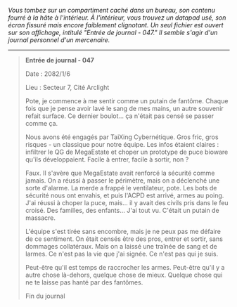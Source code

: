 _Vous tombez sur un compartiment caché dans un bureau, son contenu fourré à la hâte à l'intérieur. À l'intérieur, vous trouvez un datapad usé, son écran fissuré mais encore faiblement clignotant. Un seul fichier est ouvert sur son affichage, intitulé "Entrée de journal - 047." Il semble s'agir d'un journal personnel d'un mercenaire._

---

> **Entrée de journal - 047**
>
> Date : 2082/1/6
>
> Lieu : Secteur 7, Cité Arclight
>
> Pote, je commence à me sentir comme un putain de fantôme. Chaque fois que je pense avoir lavé le sang de mes mains, un autre souvenir refait surface. Ce dernier boulot... ça n'était pas censé se passer comme ça.
>
> Nous avons été engagés par TaiXing Cybernétique. Gros fric, gros risques - un classique pour notre équipe. Les infos étaient claires : infiltrer le QG de MegaEstate et choper un prototype de puce bioware qu'ils développaient. Facile à entrer, facile à sortir, non ?
>
> Faux. Il s'avère que MegaEstate avait renforcé la sécurité comme jamais. On a réussi à passer le périmètre, mais on a déclenché une sorte d'alarme. La merde a frappé le ventilateur, pote. Les bots de sécurité nous ont envahis, et puis l'ACPD est arrivé, armes au poing. J'ai réussi à choper la puce, mais... il y avait des civils pris dans le feu croisé. Des familles, des enfants... J'ai tout vu. C'était un putain de massacre.
>
> L'équipe s'est tirée sans encombre, mais je ne peux pas me défaire de ce sentiment. On était censés être des pros, entrer et sortir, sans dommages collatéraux. Mais on a laissé une traînée de sang et de larmes. Ce n'est pas la vie que j'ai signée. Ce n'est pas qui je suis.
>
> Peut-être qu'il est temps de raccrocher les armes. Peut-être qu'il y a autre chose là-dehors, quelque chose de mieux. Quelque chose qui ne te laisse pas hanté par des fantômes.
>
> Fin du journal
